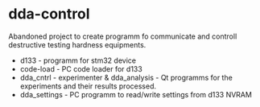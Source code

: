 # dda-control
Abandoned project to create programm fo communicate and controll destructive testing hardness equipments.
* d133 - programm for stm32 device
* code-load - PC code loader for d133
* dda_cntrl - experimenter &  dda_analysis - Qt programms for the experiments and their results processed.
* dda_settings - PC programm to read/write settings from d133 NVRAM 
